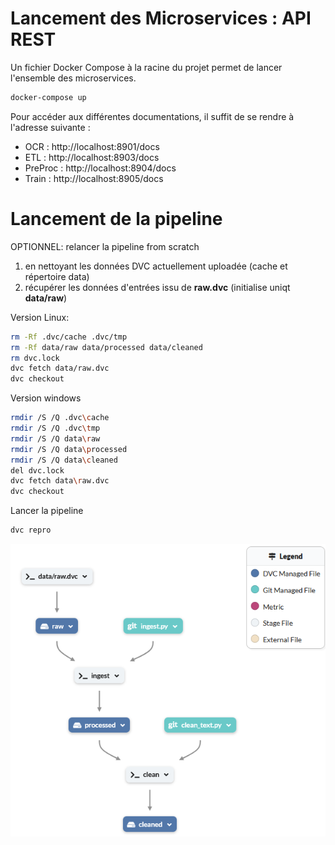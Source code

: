 # Lancement des Microservices : API REST
Un fichier Docker Compose à la racine du projet permet de lancer l'ensemble des microservices.

```sh
docker-compose up
```

Pour accéder aux différentes documentations, il suffit de se rendre à l'adresse suivante :
- OCR : http://localhost:8901/docs
- ETL : http://localhost:8903/docs
- PreProc : http://localhost:8904/docs
- Train : http://localhost:8905/docs

# Lancement de la pipeline

OPTIONNEL: relancer la pipeline from scratch 
1) en nettoyant les données DVC actuellement uploadée (cache et répertoire data)
2) récupérer les données d'entrées issu de **raw.dvc** (initialise uniqt **data/raw**)
 
Version Linux:
```sh
rm -Rf .dvc/cache .dvc/tmp
rm -Rf data/raw data/processed data/cleaned 
rm dvc.lock
dvc fetch data/raw.dvc
dvc checkout
```
Version windows
```sh
rmdir /S /Q .dvc\cache
rmdir /S /Q .dvc\tmp
rmdir /S /Q data\raw 
rmdir /S /Q data\processed 
rmdir /S /Q data\cleaned 
del dvc.lock
dvc fetch data\raw.dvc
dvc checkout
```

Lancer la pipeline
```sh
dvc repro
```
![alt text](pipeline_ingestion.png)